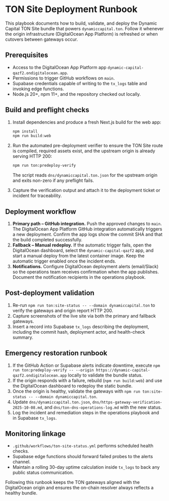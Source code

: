 # TON Site Deployment Runbook

This playbook documents how to build, validate, and deploy the Dynamic Capital
TON Site bundle that powers `dynamiccapital.ton`. Follow it whenever the origin
infrastructure (DigitalOcean App Platform) is refreshed or when cutovers between
gateways occur.

## Prerequisites

- Access to the DigitalOcean App Platform app
  `dynamic-capital-qazf2.ondigitalocean.app`.
- Permissions to trigger GitHub workflows on `main`.
- Supabase credentials capable of writing to the `tx_logs` table and invoking
  edge functions.
- Node.js 20+, npm 11+, and the repository checked out locally.

## Build and preflight checks

1. Install dependencies and produce a fresh Next.js build for the web app:

   ```bash
   npm install
   npm run build:web
   ```

2. Run the automated pre-deployment verifier to ensure the TON Site route is
   compiled, required assets exist, and the upstream origin is already serving
   HTTP 200:

   ```bash
   npm run ton:predeploy-verify
   ```

   The script reads `dns/dynamiccapital.ton.json` for the upstream origin and
   exits non-zero if any preflight fails.

3. Capture the verification output and attach it to the deployment ticket or
   incident for traceability.

## Deployment workflow

1. **Primary path – GitHub integration.** Push the approved changes to `main`.
   The DigitalOcean App Platform GitHub integration automatically triggers a new
   deployment. Confirm the app logs show the commit SHA and that the build
   completed successfully.
2. **Fallback – Manual redeploy.** If the automatic trigger fails, open the
   DigitalOcean dashboard, select the `dynamic-capital-qazf2` app, and start a
   manual deploy from the latest container image. Keep the automatic trigger
   enabled once the incident ends.
3. **Notifications.** Configure DigitalOcean deployment alerts (email/Slack) so
   the operations team receives confirmation when the app publishes. Document
   the notification recipients in the operations playbook.

## Post-deployment validation

1. Re-run `npm run ton:site-status -- --domain dynamiccapital.ton` to verify the
   gateways and origin report HTTP 200.
2. Capture screenshots of the live site via both the primary and fallback
   gateways.
3. Insert a record into Supabase `tx_logs` describing the deployment, including
   the commit hash, deployment actor, and health-check summary.

## Emergency restoration runbook

1. If the GitHub Action or Supabase alerts indicate downtime, execute
   `npm run ton:predeploy-verify -- --origin https://dynamic-capital-qazf2.ondigitalocean.app`
   locally to validate the bundle status.
2. If the origin responds with a failure, rebuild (`npm run build:web`) and use
   the DigitalOcean dashboard to redeploy the static bundle.
3. Once the origin is healthy, validate the gateways with
   `npm run ton:site-status -- --domain dynamiccapital.ton`.
4. Update `dns/dynamiccapital.ton.json`,
   `dns/https-gateway-verification-2025-10-08.md`, and
   `dns/ton-dns-operations-log.md` with the new status.
5. Log the incident and remediation steps in the operations playbook and in
   Supabase `tx_logs`.

## Monitoring linkage

- `.github/workflows/ton-site-status.yml` performs scheduled health checks.
- Supabase edge functions should forward failed probes to the alerts channel.
- Maintain a rolling 30-day uptime calculation inside `tx_logs` to back any
  public status communication.

Following this runbook keeps the TON gateways aligned with the DigitalOcean
origin and ensures the on-chain resolver always reflects a healthy bundle.
